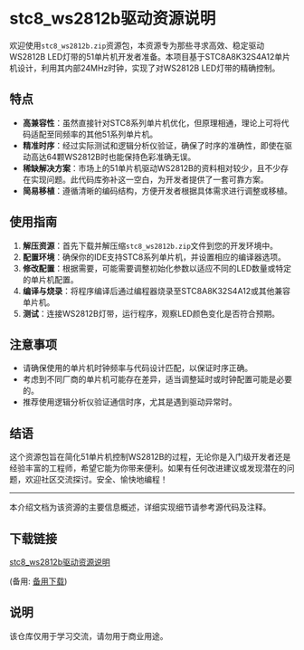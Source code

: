 # stc8_ws2812b驱动资源说明

欢迎使用`stc8_ws2812b.zip`资源包，本资源专为那些寻求高效、稳定驱动WS2812B LED灯带的51单片机开发者准备。本项目基于STC8A8K32S4A12单片机设计，利用其内部24MHz时钟，实现了对WS2812B LED灯带的精确控制。

## 特点
- **高兼容性**：虽然直接针对STC8系列单片机优化，但原理相通，理论上可将代码适配至同频率的其他51系列单片机。
- **精准时序**：经过实际测试和逻辑分析仪验证，确保了时序的准确性，即使在驱动高达64颗WS2812B时也能保持色彩准确无误。
- **稀缺解决方案**：市场上的51单片机驱动WS2812B的资料相对较少，且不少存在实现问题。此代码库弥补这一空白，为开发者提供了一套可靠方案。
- **简易移植**：遵循清晰的编码结构，方便开发者根据具体需求进行调整或移植。

## 使用指南
1. **解压资源**：首先下载并解压缩`stc8_ws2812b.zip`文件到您的开发环境中。
2. **配置环境**：确保你的IDE支持STC8系列单片机，并设置相应的编译器选项。
3. **修改配置**：根据需要，可能需要调整初始化参数以适应不同的LED数量或特定的单片机配置。
4. **编译与烧录**：将程序编译后通过编程器烧录至STC8A8K32S4A12或其他兼容单片机。
5. **测试**：连接WS2812B灯带，运行程序，观察LED颜色变化是否符合预期。

## 注意事项
- 请确保使用的单片机时钟频率与代码设计匹配，以保证时序正确。
- 考虑到不同厂商的单片机可能存在差异，适当调整延时或时钟配置可能是必要的。
- 推荐使用逻辑分析仪验证通信时序，尤其是遇到驱动异常时。

## 结语
这个资源包旨在简化51单片机控制WS2812B的过程，无论你是入门级开发者还是经验丰富的工程师，希望它能为你带来便利。如果有任何改进建议或发现潜在的问题，欢迎社区交流探讨。安全、愉快地编程！

---

本介绍文档为该资源的主要信息概述，详细实现细节请参考源代码及注释。

## 下载链接
[stc8_ws2812b驱动资源说明](https://pan.quark.cn/s/66f83d294aeb) 

(备用: [备用下载](https://pan.baidu.com/s/1IcPVa_sHfPv8biTkdmrZEQ?pwd=1234))

## 说明

该仓库仅用于学习交流，请勿用于商业用途。
